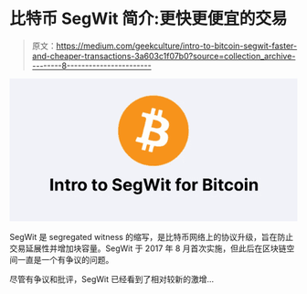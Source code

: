 # 比特币 SegWit 简介:更快更便宜的交易

> 原文：<https://medium.com/geekculture/intro-to-bitcoin-segwit-faster-and-cheaper-transactions-3a603c1f07b0?source=collection_archive---------8----------------------->

![](img/03c87dcb589adeb897ea15f81d7d20e1.png)

SegWit 是 segregated witness 的缩写，是比特币网络上的协议升级，旨在防止交易延展性并增加块容量。SegWit 于 2017 年 8 月首次实施，但此后在区块链空间一直是一个有争议的问题。

尽管有争议和批评，SegWit 已经看到了相对较新的激增…
